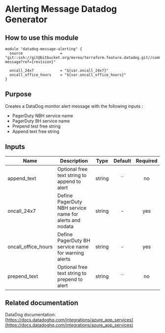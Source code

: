 Alerting Message Datadog Generator
==================================

How to use this module
----------------------

```
module "datadog-message-alerting" {
  source                 = "git::ssh://git@bitbucket.org/morea/terraform.feature.datadog.git//common/alerting-message?ref={revision}"

  oncall_24x7            = "${var.oncall_24x7}"
  oncall_office_hours    = "${var.oncall_office_hours}"
}
```

Purpose
-------

Creates a DataDog monitor alert message with the following inputs :

* PagerDuty NBH service name
* PagerDuty BH service name
* Prepend test free string
* Append text free string

Inputs
------

| Name | Description | Type | Default | Required |
|------|-------------|:----:|:-----:|:-----:|
| append_text | Optional free text string to append to alert | string | `` | no |
| oncall_24x7 | Define PagerDuty NBH service name for alerts and nodata | string | - | yes |
| oncall_office_hours | Define PagerDuty BH service name for warning alerts | string | - | yes |
| prepend_text | Optional free text string to prepend to alert | string | `` | no |

Related documentation
---------------------

DataDog documentation: [https://docs.datadoghq.com/integrations/azure_app_services](https://docs.datadoghq.com/integrations/azure_app_services)
